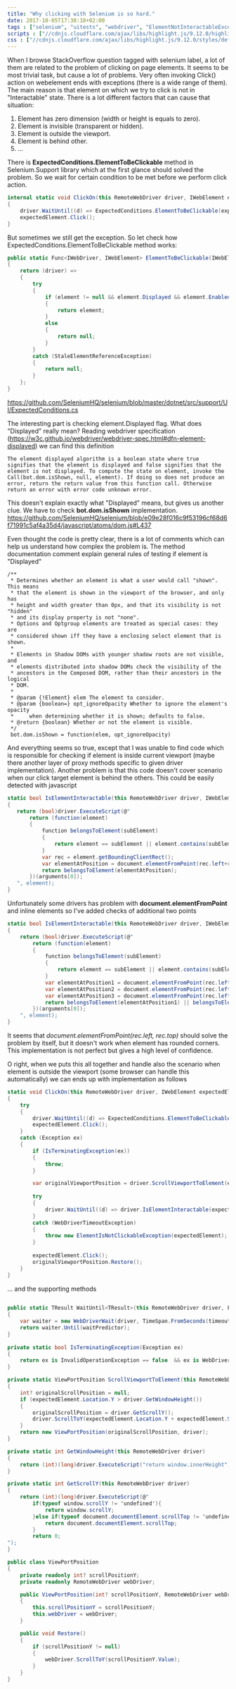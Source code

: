 ```yaml
---
title: "Why clicking with Selenium is so hard."
date: 2017-10-05T17:38:18+02:00
tags : ["selenium", "uitests", "webdriver", "ElementNotInteractableException"]
scripts : ["//cdnjs.cloudflare.com/ajax/libs/highlight.js/9.12.0/highlight.min.js"]
css : ["//cdnjs.cloudflare.com/ajax/libs/highlight.js/9.12.0/styles/default.min.css"]
---
```

When I browse StackOverflow question tagged with selenium label, a lot of them are related to the problem of clicking on page elements.
It seems to be most trivial task, but cause a lot of problems. Very often invoking Click() action on webelement ends with exceptions (there is a wide range of them). The main reason is that element on which we try to click is not in  "Interactable" state. There is a lot different factors that can cause that situation:

1. Element has zero dimension (width or height is equals to zero).
2. Element is invisible (transparent or hidden).
3. Element is outside the viewport.
4. Element is behind other.
5. ...


There is **ExpectedConditions.ElementToBeClickable** method in Selenium.Support library which at the first glance should solved the problem. So we wait for certain condition to be met before we perform click action.

```cs
internal static void ClickOn(this RemoteWebDriver driver, IWebElement expectedElement)
{
    driver.WaitUntil((d) => ExpectedConditions.ElementToBeClickable(expectedElement));
    expectedElement.Click();
}
```

But sometimes we still get the exception. So let check how ExpectedConditions.ElementToBeClickable method works:

```cs
public static Func<IWebDriver, IWebElement> ElementToBeClickable(IWebElement element)
{
	return (driver) =>
	{
		try
		{
			if (element != null && element.Displayed && element.Enabled)
			{
				return element;
			}
			else
			{
				return null;
			}
		}
		catch (StaleElementReferenceException)
		{
			return null;
		}
	};
}
```
https://github.com/SeleniumHQ/selenium/blob/master/dotnet/src/support/UI/ExpectedConditions.cs

The interesting part is checking element.Displayed flag. What does "Displayed" really mean? Reading webdriver specification (https://w3c.github.io/webdriver/webdriver-spec.html#dfn-element-displayed) we can find this definition

```plaintext
The element displayed algorithm is a boolean state where true signifies that the element is displayed and false signifies that the element is not displayed. To compute the state on element, invoke the Call(bot.dom.isShown, null, element). If doing so does not produce an error, return the return value from this function call. Otherwise return an error with error code unknown error.
```

This doesn't explain exactly what "Displayed" means, but gives us another clue. We have to check **bot.dom.isShown** implementation.
https://github.com/SeleniumHQ/selenium/blob/e09e28f016c9f53196cf68d6f71991c5af4a35d4/javascript/atoms/dom.js#L437

Even thought the code is pretty clear, there is a lot of comments which can help us understand how complex the problem is.
The method documentation comment explain general rules of testing if element is "Displayed"
```plaintext
/**
 * Determines whether an element is what a user would call "shown". This means
 * that the element is shown in the viewport of the browser, and only has
 * height and width greater than 0px, and that its visibility is not "hidden"
 * and its display property is not "none".
 * Options and Optgroup elements are treated as special cases: they are
 * considered shown iff they have a enclosing select element that is shown.
 *
 * Elements in Shadow DOMs with younger shadow roots are not visible, and
 * elements distributed into shadow DOMs check the visibility of the
 * ancestors in the Composed DOM, rather than their ancestors in the logical
 * DOM.
 *
 * @param {!Element} elem The element to consider.
 * @param {boolean=} opt_ignoreOpacity Whether to ignore the element's opacity
 *     when determining whether it is shown; defaults to false.
 * @return {boolean} Whether or not the element is visible.
 */
 bot.dom.isShown = function(elem, opt_ignoreOpacity)
 ```

 And everything seems so true, except that I was unable to find code which is responsible for checking if element is inside current viewport (maybe there another layer of proxy methods specific to given driver implementation). Another problem is that this code doesn't cover scenario when our click target element is behind the others. This could be easily detected with javascript
 
 ```cs
static bool IsElementInteractable(this RemoteWebDriver driver, IWebElement element)
{
	return (bool)driver.ExecuteScript(@"
		return (function(element)
		{
			function belongsToElement(subElement)
			{
				return element == subElement || element.contains(subElement);
			}
			var rec = element.getBoundingClientRect();                        
			var elementAtPosition = document.elementFromPoint(rec.left+rec.width/2, rec.top+rec.height/2);                        
			return belongsToElement(elementAtPosition);
		})(arguments[0]);                    
	", element);
}
 ```
 
Unfortunately some drivers has problem with **document.elementFromPoint** and inline elements so I've added checks of additional two points
 
 
```cs
static bool IsElementInteractable(this RemoteWebDriver driver, IWebElement element)
{
	return (bool)driver.ExecuteScript(@"
		return (function(element)
		{
			function belongsToElement(subElement)
			{
				return element == subElement || element.contains(subElement);
			}
			var elementAtPosition1 = document.elementFromPoint(rec.left, rec.top);
			var elementAtPosition2 = document.elementFromPoint(rec.left+rec.width/2, rec.top+rec.height/2);
			var elementAtPosition3 = document.elementFromPoint(rec.left+rec.width/3, rec.top+rec.height/3);
			return belongsToElement(elementAtPosition1) || belongsToElement(elementAtPosition2) || belongsToElement(elementAtPosition3);
		})(arguments[0]);                    
	", element);
}
 ```
It seems that *document.elementFromPoint(rec.left, rec.top)* should solve the problem by itself, but it doesn't work when element has rounded corners. This implementation is not perfect but gives a high level of confidence.

O right, when we puts this all together and handle also the scenario when element is outside the viewport (some browser can handle this automatically) we can ends up with implementation as follows

 
```cs
static void ClickOn(this RemoteWebDriver driver, IWebElement expectedElement)
{
	try
	{
		driver.WaitUntil((d) => ExpectedConditions.ElementToBeClickable(expectedElement));
		expectedElement.Click();
	}
	catch (Exception ex)
	{
		if (IsTerminatingException(ex))
		{
			throw;
		}

		var originalViewportPosition = driver.ScrollViewportToElement(expectedElement);
	   
		try
		{
			driver.WaitUntil((d) => driver.IsElementInteractable(expectedElement));
		}
		catch (WebDriverTimeoutException)
		{
			throw new ElementIsNotClickableException(expectedElement);
		}
		
		expectedElement.Click();
		originalViewportPosition.Restore();
	}
}
```
 
 ... and the supporting methods
 
 
```csharp
 
public static TResult WaitUntil<TResult>(this RemoteWebDriver driver, Func<IWebDriver, TResult> waitPredictor, int timeout=SeleniumFinderExtensions.SearchElementDefaultTimeout)
{
	var waiter = new WebDriverWait(driver, TimeSpan.FromSeconds(timeout));
	return waiter.Until(waitPredictor);
}
 
private static bool IsTerminatingException(Exception ex)
{
	return ex is InvalidOperationException == false  && ex is WebDriverException == false;
}

private static ViewPortPosition ScrollViewportToElement(this RemoteWebDriver driver, IWebElement expectedElement)
{
	int? originalScrollPosition = null;
	if (expectedElement.Location.Y > driver.GetWindowHeight())
	{
		originalScrollPosition = driver.GetScrollY();
		driver.ScrollToY(expectedElement.Location.Y + expectedElement.Size.Height);
	}
	return new ViewPortPosition(originalScrollPosition, driver);
}

private static int GetWindowHeight(this RemoteWebDriver driver)
{
	return (int)(long)driver.ExecuteScript("return window.innerHeight");
} 

private static int GetScrollY(this RemoteWebDriver driver)
{
	return (int)(long)driver.ExecuteScript(@"
		if(typeof window.scrollY != 'undefined'){
			return window.scrollY;
		}else if(typeof document.documentElement.scrollTop != 'undefined'){
			return document.documentElement.scrollTop;
		}
		return 0;
");
}

public class ViewPortPosition
{
	private readonly int? scrollPositionY;
	private readonly RemoteWebDriver webDriver;

	public ViewPortPosition(int? scrollPositionY, RemoteWebDriver webDriver)
	{
		this.scrollPositionY = scrollPositionY;
		this.webDriver = webDriver;
	}

	public void Restore()
	{
		if (scrollPositionY != null)
		{
			webDriver.ScrollToY(scrollPositionY.Value);
		}
	}
}
 ```